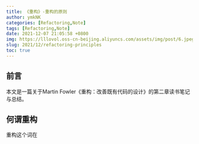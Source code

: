 ```yaml
---
title: 《重构》-重构的原则
author: ymkNK
categories: [Refactoring,Note]
tags: [Refactoring,Note]
date: 2021-12-07 21:05:58 +0800
img: https://lllovol.oss-cn-beijing.aliyuncs.com/assets/img/post/6.jpeg
slug: 2021/12/refactoring-principles
toc: true
---
```

## 前言
本文是一篇关于Martin Fowler《重构：改善既有代码的设计》的第二章读书笔记与总结。

## 何谓重构
重构这个词在
